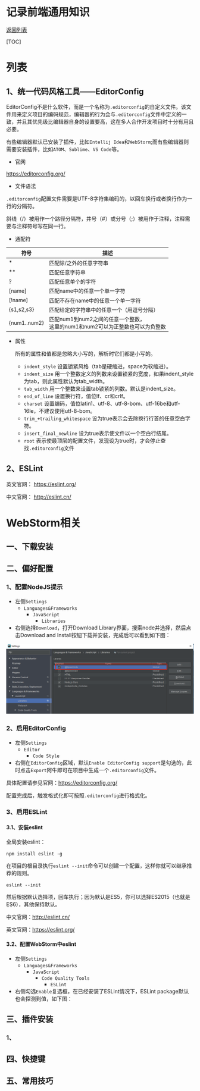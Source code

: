 # 记录前端通用知识

[返回列表](https://github.com/EmonCodingFrontEnd/frontend-tutorial)

[TOC]

# 列表

## 1、统一代码风格工具——EditorConfig

EditorConfig不是什么软件，而是一个名称为`.editorconfig`的自定义文件。该文件用来定义项目的编码规范，编辑器的行为会与`.editorconfig`文件中定义的一致，并且其优先级比编辑器自身的设置要高，这在多人合作开发项目时十分有用且必要。

有些编辑器默认已安装了插件，比如`Intellij Idea`和`WebStorm`;而有些编辑器则需要安装插件，比如`ATOM`、`Sublime`、`VS Code`等。

- 官网

https://editorconfig.org/

- 文件语法

`.editorconfig`配置文件需要是UTF-8字符集编码的，以回车换行或者换行作为一行的分隔符。

斜线（/）被用作一个路径分隔符，井号（#）或分号（;）被用作于注释，注释需要与注释符号写在同一行。

- 通配符

| 符号         | 描述                                                         |
| ------------ | ------------------------------------------------------------ |
| *            | 匹配除/之外的任意字符串                                      |
| **           | 匹配任意字符串                                               |
| ?            | 匹配任意单个的字符                                           |
| [name]       | 匹配name中的任意一个单一字符                                 |
| [!name]      | 匹配不存在name中的任意一个单一字符                           |
| {s1,s2,s3}   | 匹配给定的字符串中的任意一个（用逗号分隔）                   |
| {num1..num2} | 匹配num1到num2之间的任意一个整数，<br />这里的num1和num2可以为正整数也可以为负整数 |

- 属性

  所有的属性和值都是忽略大小写的，解析时它们都是小写的。

  - `indent_style` 设置锁紧风格（tab是硬缩进，space为软缩进）。
  - `indent_size` 用一个整数定义的列数来设置锁紧的宽度，如果indent_style为tab，则此属性默认为tab_width。
  - `tab_width` 用一个整数来设置tab锁紧的列数。默认是indent_size。
  - `end_of_line` 设置换行符，值位lf、cr和crlf。
  - `charset` 设置编码，值位latin1、utf-8、utf-8-bom、utf-16be和utf-16le，不建议使用utf-8-bom。
  - `trim_+trailing_whitespace` 设为true表示会去除换行行首的任意空白字符。
  - `insert_final_newline` 设为true表示使文件以一个空白行结尾。
  - `root` 表示使最顶层的配置文件，发现设为true时，才会停止查找`.editorconfig`文件

## 2、ESLint

英文官网： https://eslint.org/

中文官网： http://eslint.cn/



# WebStorm相关

## 一、下载安装

## 二、偏好配置

### 1、配置NodeJS提示

- 左侧`Settings`
  - `Languages&Frameworks`
    - `JavaScript`
      - `Libraries`
- 右侧选择`Download`，打开Download Library界面，搜索node并选择，然后点击Download and Install按钮下载并安装，完成后可以看到如下图：

![配置NodeJS提示](https://github.com/EmonCodingFrontEnd/frontend-tutorial/blob/master/images/20180907135457.png)

### 2、启用EditorConfig

- 左侧`Settings`
  - `Editor`
    - `Code Style`
- 右侧在`EditorConfig`区域，默认`Enable EditorConfig support`是勾选的，此时点击`Export`阿牛即可在项目中生成一个`.editorconfig`文件。

具体配置请参见官网：https://editorconfig.org/

配置完成后，触发格式化即可按照`.editorconfig`进行格式化。

### 3、启用ESLint

#### 3.1、安装eslint

全局安装eslint：

```shell
npm install eslint -g
```

在项目的根目录执行`eslint --init`命令可以创建一个配置，这样你就可以继承推荐的规则。

```shell
eslint --init
```

然后根据默认选择项，回车执行；因为默认是ES5，你可以选择ES2015（也就是ES6），其他保持默认。

中文官网：http://eslint.cn/

英文官网：https://eslint.org/

#### 3.2、配置WebStorm中eslint

- 左侧`Settings`
  - `Languages&Frameworks`
    - `JavaScript`
      - `Code Quality Tools`
        - `ESLint`
- 右侧勾选`Enable`复选框，在已经安装了ESLint情况下，ESLint package默认也会探测到值，如下图：



## 三、插件安装

### 1、

## 四、快捷键

## 五、常用技巧



